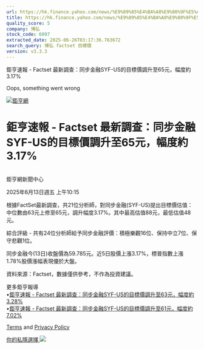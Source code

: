 ```yaml
---
url: https://hk.finance.yahoo.com/news/%E9%89%85%E4%BA%A8%E9%80%9F%E5%A0%B1-factset-%E6%9C%80%E6%96%B0%E8%AA%BF%E6%9F%A5-%E5%90%8C%E6%AD%A5%E9%87%91%E8%9E%8Dsyf-us%E7%9A%84%E7%9B%AE%E6%A8%99%E5%83%B9%E8%AA%BF%E5%8D%87%E8%87%B365%E5%85%83-141522639.html
title: https://hk.finance.yahoo.com/news/%E9%89%85%E4%BA%A8%E9%80%9F%E5%A0%B1-factset-%E6%9C%80%E6%96%B0%E8
quality_score: 5
company: 博弘
stock_code: 6997
extracted_date: 2025-06-26T03:17:36.763672
search_query: 博弘 factset 目標價
version: v3.3.3
---
```


鉅亨速報 - Factset 最新調查：同步金融SYF-US的目標價調升至65元，幅度約3.17% 


Oops, something went wrong

 

[![鉅亨網](https://s.yimg.com/ny/api/res/1.2/UM5hrThmhlnSiBO4o4qlLg--/YXBwaWQ9aGlnaGxhbmRlcjt3PTE0NjtoPTQ4O2NmPXdlYnA-/https://s.yimg.com/os/creatr-uploaded-images/2020-01/147c7630-36ab-11ea-ae7c-5ee7a0016555)](http://www.cnyes.com/ "鉅亨網")

# 鉅亨速報 - Factset 最新調查：同步金融SYF-US的目標價調升至65元，幅度約3.17%

![](data:image/gif;base64,R0lGODlhAQABAIAAAAAAAP///ywAAAAAAQABAAACAUwAOw==)

鉅亨網新聞中心

2025年6月13日週五 上午10:15

根據FactSet最新調查，共21位分析師，對同步金融(SYF-US)提出目標價估值：中位數由63元上修至65元，調升幅度3.17%。其中最高估值88元，最低估值48元。

綜合評級 - 共有24位分析師給予同步金融評價：積極樂觀16位、保持中立7位、保守悲觀1位。

同步金融今(13日)收盤價為59.785元。近5日股價上漲3.17%，標普指數上漲1.78%股價漲幅表現優於大盤。

資料來源：Factset，數據僅供參考，不作為投資建議。

更多鉅亨報導  
•[鉅亨速報 - Factset 最新調查：同步金融SYF-US的目標價調升至63元，幅度約3.28%](https://news.cnyes.com/news/id/5992252?utm_source=yahoo&utm_medium=RSS&utm_campaign=relate)  
•[鉅亨速報 - Factset 最新調查：同步金融SYF-US的目標價調升至61元，幅度約7.02%](https://news.cnyes.com/news/id/5953454?utm_source=yahoo&utm_medium=RSS&utm_campaign=relate)

[Terms](https://guce.yahoo.com/terms?locale=zh-Hant-HK)  and [Privacy Policy](https://guce.yahoo.com/privacy-policy?locale=zh-Hant-HK)

[你的私隱選擇 ![](https://s.yimg.com/dv/static/siteApp/img/privacy-choice-control.png)](https://guce.yahoo.com/state-controls?locale=zh-Hant-HK&state=VA)